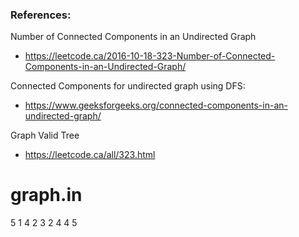 ### References:

Number of Connected Components in an Undirected Graph 
* https://leetcode.ca/2016-10-18-323-Number-of-Connected-Components-in-an-Undirected-Graph/

Connected Components for undirected graph using DFS: 
* https://www.geeksforgeeks.org/connected-components-in-an-undirected-graph/

Graph Valid Tree
* https://leetcode.ca/all/323.html 

# graph.in
5
1 4
2 3
2 4
4 5
